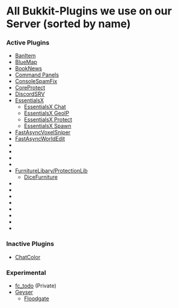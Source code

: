 # All Bukkit-Plugins we use on our Server (sorted by name)
### Active Plugins
- [BanItem](https://www.spigotmc.org/resources/banitem-1-7-1-17.67701/)
- [BlueMap](https://www.spigotmc.org/resources/bluemap.83557/)
- [BookNews](https://www.spigotmc.org/resources/booknews-1-8-1-17.61163/)
- [Command Panels](https://www.spigotmc.org/resources/command-panels-custom-guis.67788/)
- [ConsoleSpamFix](https://www.spigotmc.org/resources/console-spam-fix.18410/)
- [CoreProtect](https://www.spigotmc.org/resources/coreprotect.8631/)
- [DiscordSRV](https://www.spigotmc.org/resources/discordsrv.18494/)
- [EssentialsX](https://www.spigotmc.org/resources/essentialsx.9089/)
  - [EssentialsX Chat](https://essentialsx.net/downloads.html)
  - [EssentialsX GeoIP](https://essentialsx.net/downloads.html)
  - [EssentialsX Protect](https://essentialsx.net/downloads.html)
  - [EssentialsX Spawn](https://essentialsx.net/downloads.html)
- [FastAsyncVoxelSniper](https://intellectualsites.github.io/download/favs.html)
- [FastAsyncWorldEdit](https://www.spigotmc.org/resources/fast-async-worldedit.13932/)
- []()
- []()
- []()
- []()
- [FurnitureLibary/ProtectionLib](https://www.spigotmc.org/resources/furniturelibary-protectionlib.9368/)
  - [DiceFurniture](https://www.spigotmc.org/resources/dicefurniture-plugin-m%C3%B6bel-plugin.6006/)
- []()
- []()
- []()
- []()
- []()
- []()
- []()
- []()

### Inactive Plugins
- [ChatColor](https://www.spigotmc.org/resources/chatcolor.22692/)

### Experimental
- [fc_todo](https://) (Private)
- [Geyser](https://github.com/GeyserMC/Geyser)
  - [Floodgate](https://github.com/GeyserMC/Floodgate)

